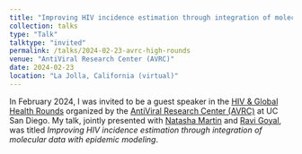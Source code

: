 ```yaml
---
title: "Improving HIV incidence estimation through integration of molecular data with epidemic modeling"
collection: talks
type: "Talk"
talktype: "invited"
permalink: /talks/2024-02-23-avrc-high-rounds
venue: "AntiViral Research Center (AVRC)"
date: 2024-02-23
location: "La Jolla, California (virtual)"
---
```

In February 2024, I was invited to be a guest speaker in the <a href="https://medschool.ucsd.edu/som/medicine/research/centers/avrc/programs/Pages/high-rounds.aspx" target="_blank">HIV & Global Health Rounds</a> organized by the <a href="https://medschool.ucsd.edu/som/medicine/research/centers/avrc/pages/default.aspx" target="_blank">AntiViral Research Center (AVRC)</a> at UC San Diego. My talk, jointly presented with <a href="https://profiles.ucsd.edu/natasha.martin" target="_blank">Natasha Martin</a> and <a href="https://profiles.ucsd.edu/ravi.goyal" target="_blank">Ravi Goyal</a>, was titled <i>Improving HIV incidence estimation through integration of molecular data with epidemic modeling</i>.
